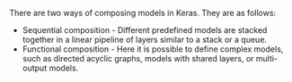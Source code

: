 There are two ways of composing models in Keras. They are as follows:
- Sequential composition - Different predefined models are stacked together in a linear pipeline of layers similar to a stack or a queue.
- Functional composition - Here it is possible to define complex models, such as directed acyclic graphs, models with shared layers, or multi-output models.
